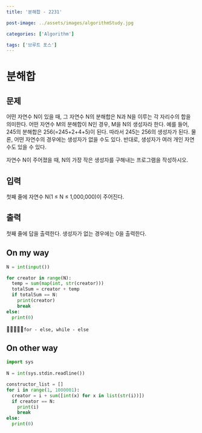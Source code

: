 ```yaml
---
title: '분해합 - 2231'

post-image: ../assets/images/algorithmStudy.jpg

categories: ['Algorithm']

tags: ['브루트 포스']
---
```


# 분해합

## 문제

어떤 자연수 N이 있을 때, 그 자연수 N의 분해합은 N과 N을 이루는 각 자리수의 합을 의미한다. 어떤 자연수 M의 분해합이 N인 경우, M을 N의 생성자라 한다. 예를 들어, 245의 분해합은 256(=245+2+4+5)이 된다. 따라서 245는 256의 생성자가 된다. 물론, 어떤 자연수의 경우에는 생성자가 없을 수도 있다. 반대로, 생성자가 여러 개인 자연수도 있을 수 있다.

자연수 N이 주어졌을 때, N의 가장 작은 생성자를 구해내는 프로그램을 작성하시오.

## 입력

첫째 줄에 자연수 N(1 ≤ N ≤ 1,000,000)이 주어진다.

## 출력

첫째 줄에 답을 출력한다. 생성자가 없는 경우에는 0을 출력한다.

## On my way

```python
N = int(input())

for creator in range(N):
  temp = sum(map(int, str(creator)))
  totalSum = creator + temp
  if totalSum == N:
    print(creator)
    break
else:
  print(0)
```

`for - else, while - else`

## On other way

```python
import sys
  
N = int(sys.stdin.readline())

constructor_list = []
for i in range(1, 1000001):
  creator = i + sum([int(x) for x in list(str(i))])
  if creator == N:
    print(i)
    break
else:
  print(0)
```

